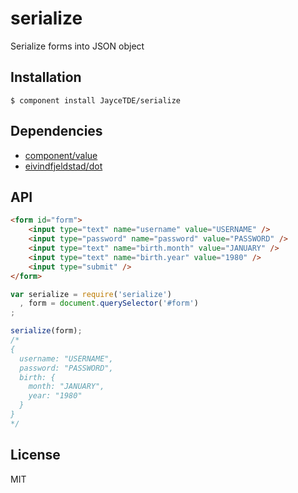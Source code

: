 
# serialize

  Serialize forms into JSON object

## Installation

    $ component install JayceTDE/serialize

## Dependencies

  - [component/value](https://github.com/component/value)
  - [eivindfjeldstad/dot](https://github.com/eivindfjeldstad/dot)

## API

```html
<form id="form">
    <input type="text" name="username" value="USERNAME" />
    <input type="password" name="password" value="PASSWORD" />
    <input type="text" name="birth.month" value="JANUARY" />
    <input type="text" name="birth.year" value="1980" />
    <input type="submit" />
</form>
```

```javascript
var serialize = require('serialize')
  , form = document.querySelector('#form')
;

serialize(form);
/*
{
  username: "USERNAME",
  password: "PASSWORD",
  birth: {
    month: "JANUARY",
    year: "1980"
  }
}
*/
```

## License

  MIT
